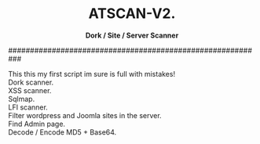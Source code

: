 <h1 align="center">ATSCAN-V2.</h1>
<p align="center"> <b>Dork / Site / Server Scanner </b></p>
###########################################################

This this my first script im sure is full with mistakes!<br>
Dork scanner.<br>
XSS scanner.<br>
Sqlmap.<br>
LFI scanner.<br>
Filter wordpress and Joomla sites in the server.<br>
Find Admin page.<br>
Decode / Encode MD5 + Base64.<br>





